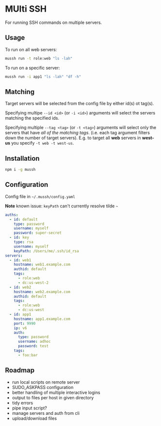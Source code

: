 # MUlti SSH

For running SSH commands on multiple servers.

## Usage

To run on all web servers:

```bash
mussh run -t role:web "ls -lah"
```

To run on a specific server:

```bash
mussh run -i app1 "ls -lah" "df -h"
```

## Matching

Target servers will be selected from the config file by either id(s) ot tag(s).

Specifying multipe `--id <id>` (or `-i <id>`) arguments will select the servers matching the specified ids.

Specifying multiple `--tag <tag>` (or `-t <tag>`) arguments will select only the servers that have *all of the matching tags*. (i.e. each tag argument filters down the number of target servers). E.g. to target all **web** servers in **west-us** you specify `-t web -t west-us`.

## Installation

```bash
npm i -g mussh
```

## Configuration

Config file in `~/.mussh/config.yaml`

**Note** known issue: `keyPath` can't currently resolve tilde `~`

```yaml
auths:
  - id: default
    type: password
    username: myself
    password: super-secret
  - id: key
    type: rsa
    username: myself
    keyPath: /Users/me/.ssh/id_rsa
servers:
  - id: web1
    hostname: web1.example.com
    authid: default
    tags:
      - role:web
      - dc:us-west-2
  - id: web2
    hostname: web2.example.com
    authid: default
    tags:
      - role:web
      - dc:us-west
  - id: app1
    hostname: app1.example.com
    port: 9990
    ip: v6
    auth:
      type: password
      username: adhoc
      password: test
    tags:
      - foo:bar
```

## Roadmap

* run local scripts on remote server
* SUDO_ASKPASS configuration
* better handling of multiple interactive logins
* output to files per host in given directory
* tidy errors
* pipe input script?
* manage servers and auth from cli
* upload/download files

